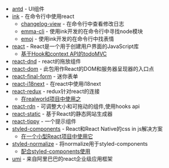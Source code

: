 
- [antd](https://www.npmjs.com/package/antd) - UI组件
- [ink](https://github.com/vadimdemedes/ink) - 在命令行中使用react
    - [changelog-view](https://github.com/jdeniau/changelog-view) - 在命令行中查看修改日志
    - [emma-cli](https://github.com/maticzav/emma-cli) - 使用ink开发的在命令行中寻找node模块
    - [emoj](https://github.com/sindresorhus/emoj) - 使用ink开发的在命令行中找表情
- [react](https://www.npmjs.com/package/react) - React是一个用于创建用户界面的JavaScript库
    - [基于Hook和context API的todoMVC](https://github.com/FunnyLiu/reactDemo/blob/master/todomvc_hook/index.jsx)
- [react-dnd](https://github.com/react-dnd/react-dnd) - react的拖放组件
- [react-dom](https://www.npmjs.com/package/react-dom) - 此包用作React的DOM和服务器呈现器的入口点
- [react-final-form](https://www.npmjs.com/package/react-final-form) - 迷你表单
- [react-i18next](https://www.npmjs.com/package/react-i18next) - 在react中使用i18next
- [react-redux](https://www.npmjs.com/package/react-redux) - redux针对react的连接
    - [在realworld项目中使用之](https://github.com/FunnyLiu/react-redux-realworld-example-app/blob/master/src/index.js#L2)
- [react-rdn](https://github.com/bokuweb/react-rnd) - 可调整大小和可拖动的组件,使用hooks api
- [react-static](https://github.com/nozzle/react-static) - 基于React的静态网站生成器
- [react-tippy](https://www.npmjs.com/package/react-tippy) - 一个提示组件
- [styled-components](https://www.npmjs.com/package/styled-components) - React和React Native的css in js解决方案
    - [在一个小型React项目中使用它](https://github.com/FunnyLiu/majestic/blob/master/ui/container.tsx#L14)
- [styled-normalize](https://www.npmjs.com/package/styled-normalize) - 将normalize用于styled-components   
    - [配合styled-components使用](https://github.com/brizer/http-mocker/blob/dev/packages/editor/ui/App.tsx#L4)
- [umi](https://www.npmjs.com/package/umi) - 来自阿里巴巴的react企业级应用框架